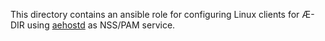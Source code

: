 This directory contains an ansible role for configuring Linux clients for
Æ-DIR using [aehostd](https://www.ae-dir.com/aehostd.html) as
NSS/PAM service.
